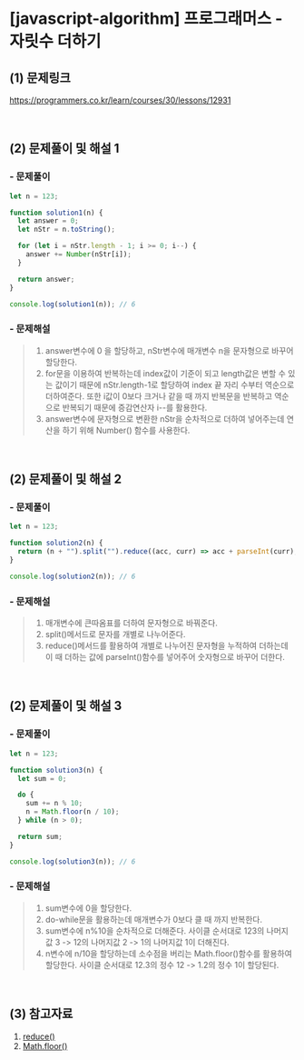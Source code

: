 # [javascript-algorithm] 프로그래머스 - 자릿수 더하기

## (1) 문제링크

<a href="https://programmers.co.kr/learn/courses/30/lessons/12931" target='_blank'>https://programmers.co.kr/learn/courses/30/lessons/12931</a>

<br>

## (2) 문제풀이 및 해설 1

### - 문제풀이

```javascript
let n = 123;

function solution1(n) {
  let answer = 0;
  let nStr = n.toString();

  for (let i = nStr.length - 1; i >= 0; i--) {
    answer += Number(nStr[i]);
  }

  return answer;
}

console.log(solution1(n)); // 6
```

### - 문제해설

> 1.  answer변수에 0 을 할당하고, nStr변수에 매개변수 n을 문자형으로 바꾸어 할당한다.<br>
> 2.  for문을 이용하여 반복하는데 index값이 기준이 되고 length값은 변할 수 있는 값이기 때문에 nStr.length-1로 할당하여 index 끝 자리 수부터 역순으로 더하여준다. 또한 i값이 0보다 크거나 같을 때 까지 반복문을 반복하고 역순으로 반복되기 때문에 증감연산자 i--를 활용한다.<br>
> 3.  answer변수에 문자형으로 변환한 nStr을 순차적으로 더하여 넣어주는데 연산을 하기 위해 Number() 함수를 사용한다.

<br>

## (2) 문제풀이 및 해설 2

### - 문제풀이

```javascript
let n = 123;

function solution2(n) {
  return (n + "").split("").reduce((acc, curr) => acc + parseInt(curr), 0);
}

console.log(solution2(n)); // 6
```

### - 문제해설

> 1.  매개변수에 큰따옴표를 더하여 문자형으로 바꿔준다.<br>
> 2.  split()메서드로 문자를 개별로 나누어준다.<br>
> 3.  reduce()메서드를 활용하여 개별로 나누어진 문자형을 누적하여 더하는데 이 때 더하는 값에 parseInt()함수를 넣어주어 숫자형으로 바꾸어 더한다.

<br>

## (2) 문제풀이 및 해설 3

### - 문제풀이

```javascript
let n = 123;

function solution3(n) {
  let sum = 0;

  do {
    sum += n % 10;
    n = Math.floor(n / 10);
  } while (n > 0);

  return sum;
}

console.log(solution3(n)); // 6
```

### - 문제해설

> 1.  sum변수에 0을 할당한다.<br>
> 2.  do-while문을 활용하는데 매개변수가 0보다 클 때 까지 반복한다.<br>
> 3.  sum변수에 n%10을 순차적으로 더해준다. 사이클 순서대로 123의 나머지값 3 -> 12의 나머지값 2 -> 1의 나머지값 1이 더해진다.<br>
> 4.  n변수에 n/10을 할당하는데 소수점을 버리는 Math.floor()함수를 활용하여 할당한다. 사이클 순서대로 12.3의 정수 12 -> 1.2의 정수 1이 할당된다.

<br>

## (3) 참고자료

1. <a href="https://valuefactory.tistory.com/256" target='_blank'>reduce()</a><br>
2. <a href="https://tonks.tistory.com/138" target='_blank'>Math.floor()</a>
